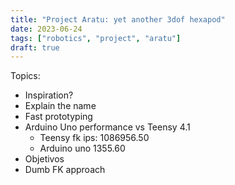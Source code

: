 ```yaml
---
title: "Project Aratu: yet another 3dof hexapod"
date: 2023-06-24
tags: ["robotics", "project", "aratu"]
draft: true
---
```


Topics:
- Inspiration?
- Explain the name
- Fast prototyping
- Arduino Uno performance vs Teensy 4.1
  - Teensy fk ips: 1086956.50
  - Arduino uno 1355.60
- Objetivos
- Dumb FK approach
